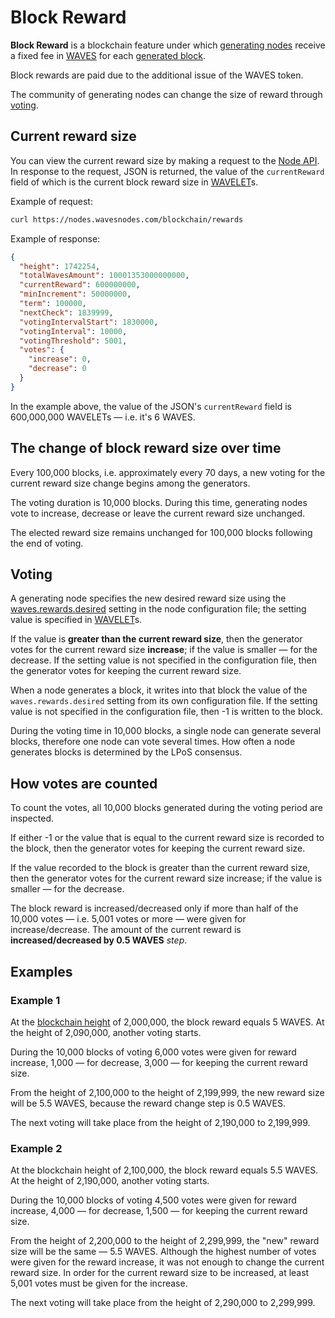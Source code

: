 # Block Reward

**Block Reward** is a blockchain feature under which [generating nodes](/en/blockchain/node/mining-node) receive a fixed fee in [WAVES](/en/blockchain/token/waves) for each [generated block](/en/blockchain/block/block-generation/).

Block rewards are paid due to the additional issue of the WAVES token.

The community of generating nodes can change the size of reward through [voting](#voting).

## Current reward size

You can view the current reward size by making a request to the [Node API](/en/waves-node/node-api/). In response to the request, JSON is returned, the value of the `currentReward` field of which is the current block reward size in [WAVELET](/en/blockchain/token/waves)s.

Example of request:

```bash
curl https://nodes.wavesnodes.com/blockchain/rewards
```

Example of response:

``` json
{
  "height": 1742254,
  "totalWavesAmount": 10001353000000000,
  "currentReward": 600000000,
  "minIncrement": 50000000,
  "term": 100000,
  "nextCheck": 1839999,
  "votingIntervalStart": 1830000,
  "votingInterval": 10000,
  "votingThreshold": 5001,
  "votes": {
    "increase": 0,
    "decrease": 0
  }
}
```

In the example above, the value of the JSON's `currentReward` field is 600,000,000 WAVELETs — i.e. it's 6 WAVES.

## The change of block reward size over time

Every 100,000 blocks, i.e. approximately every 70 days, a new voting for the current reward size change begins among the generators.

The voting duration is 10,000 blocks. During this time, generating nodes vote to increase, decrease or leave the current reward size unchanged.

The elected reward size remains unchanged for 100,000 blocks following the end of voting.

<a id="voting"></a>
## Voting

A generating node specifies the new desired reward size using the [waves.rewards.desired](/en/waves-node/node-configuration#rewards) setting in the node configuration file; the setting value is specified in [WAVELET](/en/blockchain/token/waves)s.

If the value is **greater than the current reward size**, then the generator votes for the current reward size **increase**; if the value is smaller — for the decrease. If the setting value is not specified in the configuration file, then the generator votes for keeping the current reward size.

When a node generates a block, it writes into that block the value of the `waves.rewards.desired` setting from its own configuration file. If the setting value is not specified in the configuration file, then -1 is written to the block.

During the voting time in 10,000 blocks, a single node can generate several blocks, therefore one node can vote several times. How often a node generates blocks is determined by the LPoS consensus.

## How votes are counted

To count the votes, all 10,000 blocks generated during the voting period are inspected.

If either -1 or the value that is equal to the current reward size is recorded to the block, then the generator votes for keeping the current reward size.

If the value recorded to the block is greater than the current reward size, then the generator votes for the current reward size increase; if the value is smaller — for the decrease.

The block reward is increased/decreased only if more than half of the 10,000 votes — i.e. 5,001 votes or more — were given for increase/decrease. The amount of the current reward is **increased/decreased by 0.5 WAVES** _step_.

## Examples

### Example 1

At the [blockchain height](/en/blockchain/glossary#blockchain-height) of 2,000,000, the block reward equals 5 WAVES. At the height of 2,090,000, another voting starts.

During the 10,000 blocks of voting 6,000 votes were given for reward increase, 1,000 — for decrease, 3,000 — for keeping the current reward size.

From the height of 2,100,000 to the height of 2,199,999, the new reward size will be 5.5 WAVES, because the reward change step is 0.5 WAVES.

The next voting will take place from the height of 2,190,000 to 2,199,999.

### Example 2

At the blockchain height of 2,100,000, the block reward equals 5.5 WAVES. At the height of 2,190,000, another voting starts.

During the 10,000 blocks of voting 4,500 votes were given for reward increase, 4,000 — for decrease, 1,500 — for keeping the current reward size.

From the height of 2,200,000 to the height of 2,299,999, the "new" reward size will be the same — 5.5 WAVES. Although the highest number of votes were given for the reward increase, it was not enough to change the current reward size. In order for the current reward size to be increased, at least 5,001 votes must be given for the increase.

The next voting will take place from the height of 2,290,000 to 2,299,999.
